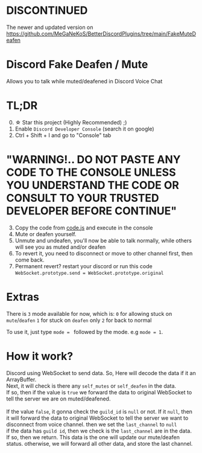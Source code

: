 # DISCONTINUED
The newer and updated version on https://github.com/MeGaNeKoS/BetterDiscordPlugins/tree/main/FakeMuteDeafen

# Discord Fake Deafen / Mute
Allows you to talk while muted/deafened in Discord Voice Chat

# TL;DR
0. ☆ Star this project (Highly Recommended) ;)
1. Enable `Discord Developer Console` (search it on google)
2. Ctrl + Shift + I and go to "Console" tab <br />
# "WARNING!.. DO NOT PASTE ANY CODE TO THE CONSOLE UNLESS YOU UNDERSTAND THE CODE OR CONSULT TO YOUR TRUSTED DEVELOPER BEFORE CONTINUE"
3. Copy the code from [code.js](code.js) and execute in the console <br />
4. Mute or deafen yourself.
5. Unmute and undeafen, you'll now be able to talk normally, while others will see you as muted and/or deafen
6. To revert it, you need to disconnect or move to other channel first, then come back.
7. Permanent revert? restart your discord or run this code `WebSocket.prototype.send = WebSocket.prototype.original`

# Extras
There is `3` mode available for now, which is:
`0` for allowing stuck on `mute`/`deafen`
`1` for stuck on `deafen` only
`2` for back to normal

To use it, just type `mode = ` followed by the mode. e.g `mode = 1`.

# How it work?
Discord using WebSocket to send data. So, Here will decode the data if it an ArrayBuffer. <br/>
Next, it will check is there any `self_mutes` or `self_deafen` in the data.  <br/>
If so, then if the value is `true` we forward the data to original WebSocket to tell the server we are on muted/deafened. <br/>
 <br/>
If the value `false`, it gonna check the `guild_id` is `null` or not. If it `null`, then it will forward the data to original WebSocket to tell the server we want to disconnect from voice channel. then we set the `last_channel` to `null` <br/>
if the data has `guild id`, then we check is the `last_channel` are in the data. If so, then we return. This data is the one will update our mute/deafen status.
otherwise, we will forward all other data, and store the last channel. <br/>

